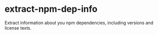 # extract-npm-dep-info
Extract information about you npm dependencies, including versions and license texts.

